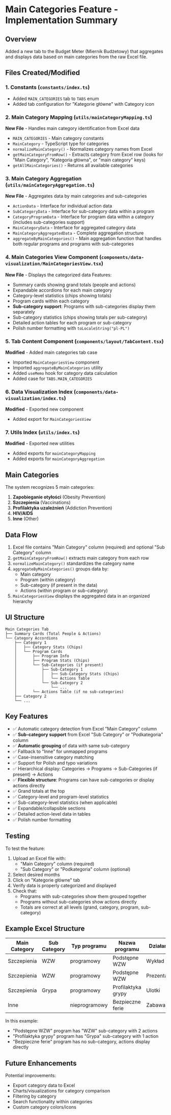 # Main Categories Feature - Implementation Summary

## Overview

Added a new tab to the Budget Meter (Miernik Budżetowy) that aggregates and displays data based on main categories from the raw Excel file.

## Files Created/Modified

### 1. Constants (`constants/index.ts`)

- Added `MAIN_CATEGORIES` tab to `TABS` enum
- Added tab configuration for "Kategorie główne" with Category icon

### 2. Main Category Mapping (`utils/mainCategoryMapping.ts`)

**New File** - Handles main category identification from Excel data

- `MAIN_CATEGORIES` - Main category constants
- `MainCategory` - TypeScript type for categories
- `normalizeMainCategory()` - Normalizes category names from Excel
- `getMainCategoryFromRow()` - Extracts category from Excel row (looks for "Main Category", "Kategoria główna", or "main category" keys)
- `getAllMainCategories()` - Returns all available categories

### 3. Main Category Aggregation (`utils/mainCategoryAggregation.ts`)

**New File** - Aggregates data by main categories and sub-categories

- `ActionData` - Interface for individual action data
- `SubCategoryData` - Interface for sub-category data within a program
- `CategoryProgramData` - Interface for program data within a category (includes sub-categories support)
- `MainCategoryData` - Interface for aggregated category data
- `MainCategoryAggregatedData` - Complete aggregation structure
- `aggregateByMainCategories()` - Main aggregation function that handles both regular programs and programs with sub-categories

### 4. Main Categories View Component (`components/data-visualization/MainCategoriesView.tsx`)

**New File** - Displays the categorized data
Features:

- Summary cards showing grand totals (people and actions)
- Expandable accordions for each main category
- Category-level statistics (chips showing totals)
- Program cards within each category
- **Sub-category support**: Programs with sub-categories display them separately
- Sub-category statistics (chips showing totals per sub-category)
- Detailed action tables for each program or sub-category
- Polish number formatting with `toLocaleString("pl-PL")`

### 5. Tab Content Component (`components/layout/TabContent.tsx`)

**Modified** - Added main categories tab case

- Imported `MainCategoriesView` component
- Imported `aggregateByMainCategories` utility
- Added `useMemo` hook for category data calculation
- Added case for `TABS.MAIN_CATEGORIES`

### 6. Data Visualization Index (`components/data-visualization/index.ts`)

**Modified** - Exported new component

- Added export for `MainCategoriesView`

### 7. Utils Index (`utils/index.ts`)

**Modified** - Exported new utilities

- Added exports for `mainCategoryMapping`
- Added exports for `mainCategoryAggregation`

## Main Categories

The system recognizes 5 main categories:

1. **Zapobieganie otyłości** (Obesity Prevention)
2. **Szczepienia** (Vaccinations)
3. **Profilaktyka uzależnień** (Addiction Prevention)
4. **HIV/AIDS**
5. **Inne** (Other)

## Data Flow

1. Excel file contains "Main Category" column (required) and optional "Sub Category" column
2. `getMainCategoryFromRow()` extracts main category from each row
3. `normalizeMainCategory()` standardizes the category name
4. `aggregateByMainCategories()` groups data by:
   - Main category
   - Program (within category)
   - Sub-category (if present in the data)
   - Actions (within program or sub-category)
5. `MainCategoriesView` displays the aggregated data in an organized hierarchy

## UI Structure

```
Main Categories Tab
├── Summary Cards (Total People & Actions)
└── Category Accordions
    ├── Category 1
    │   ├── Category Stats (Chips)
    │   └── Program Cards
    │       ├── Program Info
    │       ├── Program Stats (Chips)
    │       └── Sub-Categories (if present)
    │           ├── Sub-Category 1
    │           │   ├── Sub-Category Stats (Chips)
    │           │   └── Actions Table
    │           └── Sub-Category 2
    │               └── ...
    │       └── Actions Table (if no sub-categories)
    ├── Category 2
    └── ...
```

## Key Features

- ✅ Automatic category detection from Excel "Main Category" column
- ✅ **Sub-category support** from Excel "Sub Category" or "Podkategoria" column
- ✅ **Automatic grouping** of data with same sub-category
- ✅ Fallback to "Inne" for unmapped programs
- ✅ Case-insensitive category matching
- ✅ Support for Polish and typo variations
- ✅ Hierarchical display: Categories → Programs → Sub-Categories (if present) → Actions
- ✅ **Flexible structure**: Programs can have sub-categories or display actions directly
- ✅ Grand totals at the top
- ✅ Category-level and program-level statistics
- ✅ Sub-category-level statistics (when applicable)
- ✅ Expandable/collapsible sections
- ✅ Detailed action-level data in tables
- ✅ Polish number formatting

## Testing

To test the feature:

1. Upload an Excel file with:
   - "Main Category" column (required)
   - "Sub Category" or "Podkategoria" column (optional)
2. Select desired months
3. Click on "Kategorie główne" tab
4. Verify data is properly categorized and displayed
5. Check that:
   - Programs with sub-categories show them grouped together
   - Programs without sub-categories show actions directly
   - Totals are correct at all levels (grand, category, program, sub-category)

## Example Excel Structure

| Main Category | Sub Category | Typ programu  | Nazwa programu     | Działanie   | Liczba ludzi | Liczba działań | Data       |
| ------------- | ------------ | ------------- | ------------------ | ----------- | ------------ | -------------- | ---------- |
| Szczepienia   | WZW          | programowy    | Podstępne WZW      | Wykład      | 50           | 1              | 2025-01-15 |
| Szczepienia   | WZW          | programowy    | Podstępne WZW      | Prezentacja | 30           | 1              | 2025-01-20 |
| Szczepienia   | Grypa        | programowy    | Profilaktyka grypy | Ulotki      | 100          | 200            | 2025-02-01 |
| Inne          |              | nieprogramowy | Bezpieczne ferie   | Zabawa      | 75           | 1              | 2025-01-10 |

In this example:

- "Podstępne WZW" program has "WZW" sub-category with 2 actions
- "Profilaktyka grypy" program has "Grypa" sub-category with 1 action
- "Bezpieczne ferie" program has no sub-category, actions display directly

## Future Enhancements

Potential improvements:

- Export category data to Excel
- Charts/visualizations for category comparison
- Filtering by category
- Search functionality within categories
- Custom category colors/icons
